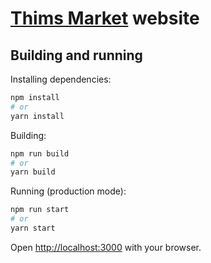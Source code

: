 # [Thims Market](https://thims.market) website

## Building and running

Installing dependencies:

```sh
npm install
# or
yarn install
```

Building:

```sh
npm run build
# or
yarn build
```

Running (production mode):

```sh
npm run start
# or
yarn start
```

Open [http://localhost:3000](http://localhost:3000) with your browser.

